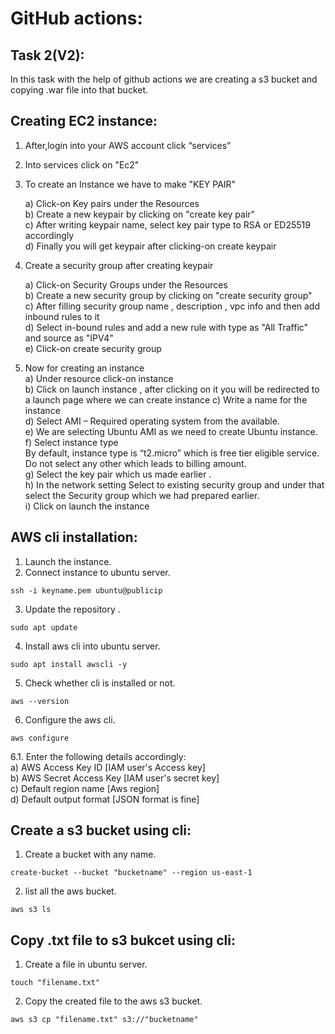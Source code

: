 # GitHub actions:
## Task 2(V2): 
In this task with the help of github actions we are creating a s3 bucket and copying .war file into that bucket.
<br>
## Creating EC2 instance: <br>

1. After,login into your AWS account click “services” <br>
                                                                         
2. Into services click on "Ec2" <br>

3. To create an Instance we have to make "KEY PAIR" <br>

   a) Click-on Key pairs under the Resources <br>
   b) Create a new keypair by clicking on "create key pair" <br>
   c) After writing keypair name, select key pair type to RSA or ED25519 accordingly <br>
   d)  Finally you will get keypair after clicking-on create keypair <br>
                                          
4. Create a security group after creating keypair <br>

   a) Click-on Security Groups under the Resources <br>
   b) Create a new security group by clicking on "create security group" <br>
   c) After filling security group name , description , vpc info and then add inbound rules to it <br>
   d) Select in-bound rules and add a new rule with type as "All Traffic" and source as "IPV4" <br>
   e) Click-on create security group <br>
   
5. Now for creating an instance <br>
   a) Under resource click-on instance <br>
   b) Click on launch instance ,  after clicking on it you will be redirected to a launch page where we can create instance
   c) Write a name for the instance <br>
   d) Select AMI – Required operating system from the available. <br>
   e) We are selecting Ubuntu AMI as we need to create Ubuntu instance. <br>
   f) Select instance type <br>
       By default, instance type is “t2.micro” which is free tier eligible service. <br>
       Do not select any other which leads to billing amount. <br>
   g) Select the key pair which us made earlier . <br>
   h) In the network setting Select to existing security group and under that 
      select the Security group which we had prepared earlier. <br>
   i) Click on launch the instance <br>

   
## AWS cli installation: <br>

1. Launch the instance.<br>
2. Connect instance to ubuntu server. <br>

```
ssh -i keyname.pem ubuntu@publicip

```
  
3. Update the repository .  <br>

```
sudo apt update

```

4. Install aws cli into ubuntu server. <br>

```
sudo apt install awscli -y

```

5. Check whether cli is installed or not. <br>

```
aws --version

```

6. Configure the aws cli. <br>

```
aws configure

```

   6.1. Enter the following details accordingly: <br>
     a) AWS Access Key ID [IAM user's Access key] <br>
     b) AWS Secret Access Key [IAM user's secret key] <br>
     c) Default region name [Aws region] <br>
     d) Default output format [JSON format is fine] <br>

## Create a s3 bucket using cli: <br>

1. Create a bucket with any name.<br>

``` 
create-bucket --bucket "bucketname" --region us-east-1

 ```

2. list all the aws bucket.<br>

```
aws s3 ls

```

## Copy .txt file to s3 bukcet using cli: <br>

1. Create a file in ubuntu server.<br>

``` 
touch "filename.txt"

 ```

2. Copy the created file to the aws s3 bucket.<br>

``` 
aws s3 cp "filename.txt" s3://"bucketname"

 ``` 







